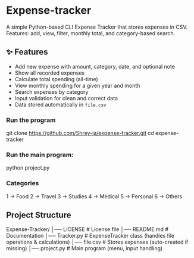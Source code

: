 # Expense-tracker
A simple Python-based CLI Expense Tracker that stores expenses in CSV. Features: add, view, filter, monthly total, and category-based search.
## ✨ Features
- Add new expense with amount, category, date, and optional note  
- Show all recorded expenses  
- Calculate total spending (all-time)  
- View monthly spending for a given year and month  
- Search expenses by category  
- Input validation for clean and correct data  
- Data stored automatically in `file.csv`
### Run the program  
git clone https://github.com/Shrey-ja/expense-tracker.git
cd expense-tracker
### Run the main program:
python project.py
### Categories
1 → Food
2 → Travel
3 → Studies
4 → Medical
5 → Personal
6 → Others
## Project Structure
Expense-Tracker/
│── LICENSE        # License file
│── README.md      # Documentation
│── Tracker.py     # ExpenseTracker class (handles file operations & calculations)
│── file.csv       # Stores expenses (auto-created if missing)
│── project.py     # Main program (menu, input handling)
